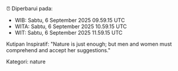 ⏰ Diperbarui pada:
- WIB: Sabtu, 6 September 2025 09.59.15 UTC
- WITA: Sabtu, 6 September 2025 10.59.15 UTC
- WIT: Sabtu, 6 September 2025 11.59.15 UTC

Kutipan Inspiratif:
"Nature is just enough; but men and women must comprehend and accept her suggestions."


Kategori: nature

